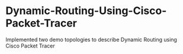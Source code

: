 # Dynamic-Routing-Using-Cisco-Packet-Tracer
Implemented two demo topologies to describe Dynamic Routing using Cisco Packet Tracer
